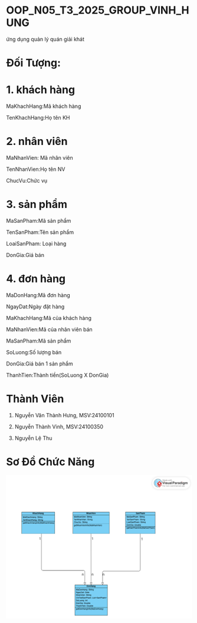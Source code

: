 # OOP_N05_T3_2025_GROUP_VINH_HUNG

ứng dụng quản lý quán giải khát

# Đối Tượng:

# 1. khách hàng

MaKhachHang:Mã khách hàng

TenKhachHang:Họ tên KH

# 2. nhân viên

MaNhanVien:	Mã nhân viên

TenNhanVien:Họ tên NV

ChucVu:Chức vụ

# 3. sản phẩm

MaSanPham:Mã sản phẩm

TenSanPham:Tên sản phẩm

LoaiSanPham: Loại hàng

DonGia:Giá bán

# 4. đơn hàng

MaDonHang:Mã đơn hàng

NgayDat:Ngày đặt hàng

MaKhachHang:Mã của khách hàng

MaNhanVien:Mã của nhân viên bán

MaSanPham:Mã sản phẩm

SoLuong:Số lượng bán

DonGia:Giá bán 1 sản phẩm

ThanhTien:Thành tiền(SoLuong X DonGia)


# Thành Viên
1. Nguyễn Văn Thành Hưng, MSV:24100101

2. Nguyễn Thành Vinh, MSV:24100350

3. Nguyễn Lệ Thu


# Sơ Đồ Chức Năng

![Mô tả ảnh](https://github.com/nguyenvanthanhhung/OOP_N05_T3_2025_GROUP_VINH_HUNG/blob/main/Untitled1.1%20(1).png?raw=true)








